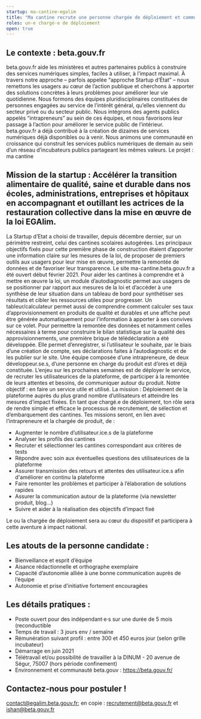 ```yaml
---
startup: ma-cantine-egalim
title: "Ma cantine recrute une personne chargée de déploiement et communication"
roles: un·e chargé·e de déploiement
open: true
---
```


## Le contexte : beta.gouv.fr

beta.gouv.fr aide les ministères et autres partenaires publics à construire des services numériques simples, faciles à utiliser, à l’impact maximal. À travers notre approche – parfois appelée “approche Startup d’État” – nous remettons les usagers au cœur de l’action publique et cherchons à apporter des solutions concrètes à leurs problèmes pour améliorer leur vie quotidienne.
Nous formons des équipes pluridisciplinaires constituées de personnes engagées au service de l’intérêt général, qu’elles viennent du secteur privé ou du secteur public. Nous intégrons des agents publics appelés “intrapreneurs” au sein de ces équipes, et nous favorisons leur passage à l’action pour améliorer le service public de l’intérieur.
beta.gouv.fr a déjà contribué à la création de dizaines de services numériques déjà disponibles ou à venir. Nous animons une communauté en croissance qui construit les services publics numériques de demain au sein d’un réseau d’incubateurs publics partageant les mêmes valeurs.
Le projet : ma cantine
 
## Mission de la startup : Accélérer la transition alimentaire de qualité, saine et durable dans nos écoles, administrations, entreprises et hôpitaux en accompagnant et outillant les actrices de la restauration collective dans la mise en œuvre de la loi EGAlim.

La Startup d’Etat a choisi de travailler, depuis décembre dernier, sur un périmètre restreint, celui des cantines scolaires autogérées. Les principaux objectifs fixés pour cette première phase de construction étaient d’apporter une information claire sur les mesures de la loi, de proposer de premiers outils aux usagers pour leur mise en œuvre, permettre la remontée de données et de favoriser leur transparence.
Le site ma-cantine.beta.gouv.fr a été ouvert début février 2021.
Pour aider les cantines à comprendre et à mettre en œuvre la loi, un module d’autodiagnostic permet aux usagers de se positionner par rapport aux mesures de la loi et d’accéder à une synthèse de leur situation dans un tableau de bord pour synthétiser ses résultats et cibler les ressources utiles pour progresser. Un tableur/calculateur permet aussi de comprendre comment calculer ses taux d’approvisionnement en produits de qualité et durables et une affiche peut être générée automatiquement pour l’information à apporter à ses convives sur ce volet.
Pour permettre la remontée des données et notamment celles nécessaires à terme pour construire le bilan statistique sur la qualité des approvisionnements, une première brique de télédéclaration a été développée. Elle permet d’enregistrer, si l’utilisateur le souhaite, par le biais d’une création de compte, ses déclarations faites à l’autodiagnostic et de les publier sur le site.
Une équipe composée d’une intrapreneure, de deux développeur.se.s, d’une personne en charge du produit est d’ores et déjà constituée. L’enjeu sur les prochaines semaines est de déployer le service, de recruter les utilisateurices de la plateforme, de participer à la remontée de leurs attentes et besoins, de communiquer autour du produit. Notre objectif : en faire un service utile et utilisé.
La mission : Déploiement de la plateforme auprès du plus grand nombre d’utilisateurs et atteindre les mesures d’impact fixées.
En tant que chargé.e de déploiement, ton rôle sera de rendre simple et efficace le processus de recrutement, de sélection et d’embarquement des cantines. Tes missions seront, en lien avec l’intrapreneure et la chargée de produit, de :
 
* Augmenter le nombre d’utilisateur.ice.s de la plateforme
* Analyser les profils des cantines
* Recruter et sélectionner les cantines correspondant aux critères de tests
* Répondre avec soin aux éventuelles questions des utilisateurices de la plateforme
* Assurer transmission des retours et attentes des utilisateur.ice.s afin d'améliorer en continu la plateforme
* Faire remonter les problèmes et participer à l’élaboration de solutions rapides
* Assurer la communication autour de la plateforme (via newsletter produit, blog…)
* Suivre et aider à la réalisation des objectifs d’impact fixé
 
Le ou la chargée de déploiement sera au cœur du dispositif et participera à cette aventure à impact national.

## Les atouts de la personne candidate :
 
* Bienveillance et esprit d’équipe
* Aisance rédactionnelle et orthographe exemplaire
* Capacité d’autonomie alliée à une bonne communication auprès de l’équipe
* Autonomie et prise d’initiative fortement encouragées 

## Les détails pratiques :
 
* Poste ouvert pour des indépendant·e·s sur une durée de 5 mois (reconductible
* Temps de travail : 3 jours env / semaine
* Rémunération suivant profil : entre 300 et 450 euros jour (selon grille incubateur)
* Démarrage en juin 2021
* Télétravail et/ou possibilité de travailler à la DINUM - 20 avenue de Ségur, 75007 (hors période confinement)
* Environnement et communauté beta.gouv : https://beta.gouv.fr/

## Contactez-nous pour postuler !

contact@egalim.beta.gouv.fr; en copie : recrutement@beta.gouv.fr et ishan@beta.gouv.fr
